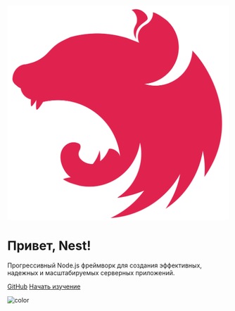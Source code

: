 ![logo](images/nestjs-logo.svg ':size=200')

# Привет, Nest!

Прогрессивный Node.js фреймворк для создания эффективных, надежных и масштабируемых серверных приложений.

[GitHub](https://github.com/nestjs/nest)
[Начать изучение](#Знакомство)

![color](#fafafa)
